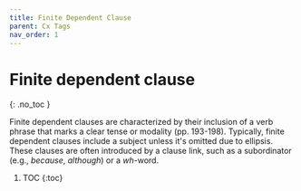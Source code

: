 ```yaml
---
title: Finite Dependent Clause
parent: Cx Tags
nav_order: 1
---
```


# Finite dependent clause
{: .no_toc }

Finite dependent clauses are characterized by their inclusion of a verb phrase that marks a clear tense or modality (pp. 193-198). Typically, finite dependent clauses include a subject unless it's omitted due to ellipsis. These clauses are often introduced by a clause link, such as a subordinator (e.g., *because*, *although*) or a *wh*-word.


1. TOC
{:toc}
